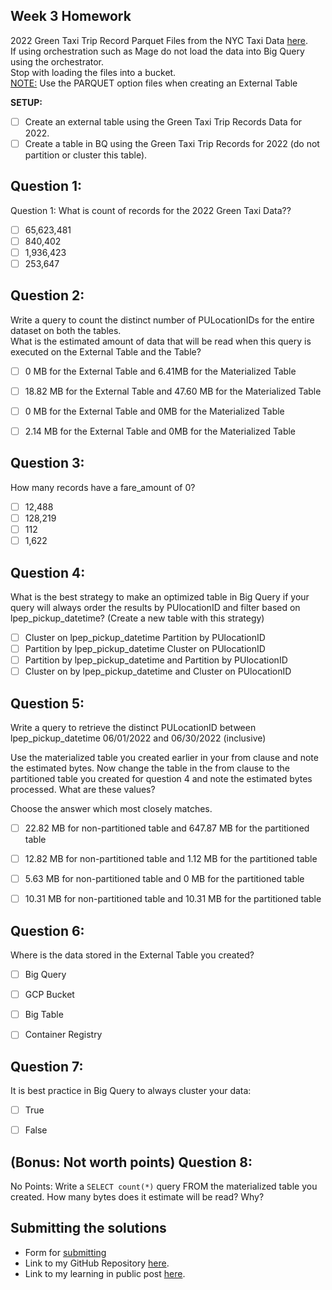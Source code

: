 ## Week 3 Homework

2022 Green Taxi Trip Record Parquet Files from the NYC Taxi Data [here](https://www.nyc.gov/site/tlc/about/tlc-trip-record-data.page).<br>
If using orchestration such as Mage do not load the data into Big Query using the orchestrator.</br>
Stop with loading the files into a bucket. </br>
<u>NOTE:</u> Use the PARQUET option files when creating an External Table</br>

<b>SETUP:</b></br>
- [ ] Create an external table using the Green Taxi Trip Records Data for 2022. </br>
- [ ] Create a table in BQ using the Green Taxi Trip Records for 2022 (do not partition or cluster this table). </br>
</p>

## Question 1:
Question 1: What is count of records for the 2022 Green Taxi Data??
- [ ] 65,623,481
- [ ] 840,402
- [ ] 1,936,423
- [ ] 253,647

## Question 2:
Write a query to count the distinct number of PULocationIDs for the entire dataset on both the tables.</br>
What is the estimated amount of data that will be read when this query is executed on the External Table and the Table?

- [ ] 0 MB for the External Table and 6.41MB for the Materialized Table
- [ ] 18.82 MB for the External Table and 47.60 MB for the Materialized Table
- [ ] 0 MB for the External Table and 0MB for the Materialized Table
- [ ] 2.14 MB for the External Table and 0MB for the Materialized Table


## Question 3:
How many records have a fare_amount of 0?
- [ ] 12,488
- [ ] 128,219
- [ ] 112
- [ ] 1,622

## Question 4:
What is the best strategy to make an optimized table in Big Query if your query will always order the results by PUlocationID and filter based on lpep_pickup_datetime? (Create a new table with this strategy)
- [ ] Cluster on lpep_pickup_datetime Partition by PUlocationID
- [ ] Partition by lpep_pickup_datetime  Cluster on PUlocationID
- [ ] Partition by lpep_pickup_datetime and Partition by PUlocationID
- [ ] Cluster on by lpep_pickup_datetime and Cluster on PUlocationID

## Question 5:
Write a query to retrieve the distinct PULocationID between lpep_pickup_datetime
06/01/2022 and 06/30/2022 (inclusive)</br>

Use the materialized table you created earlier in your from clause and note the estimated bytes. Now change the table in the from clause to the partitioned table you created for question 4 and note the estimated bytes processed. What are these values? </br>

Choose the answer which most closely matches.</br>

- [ ] 22.82 MB for non-partitioned table and 647.87 MB for the partitioned table
- [ ] 12.82 MB for non-partitioned table and 1.12 MB for the partitioned table
- [ ] 5.63 MB for non-partitioned table and 0 MB for the partitioned table
- [ ] 10.31 MB for non-partitioned table and 10.31 MB for the partitioned table


## Question 6:
Where is the data stored in the External Table you created?

- [ ] Big Query
- [ ] GCP Bucket
- [ ] Big Table
- [ ] Container Registry


## Question 7:
It is best practice in Big Query to always cluster your data:
- [ ] True
- [ ] False


## (Bonus: Not worth points) Question 8:
No Points: Write a `SELECT count(*)` query FROM the materialized table you created. How many bytes does it estimate will be read? Why?


## Submitting the solutions

- Form for [submitting](https://courses.datatalks.club/de-zoomcamp-2024/homework/hw3)
- Link to my GitHub Repository [here](https://github.com/dmdequin/de_zoomcamp/tree/main/week_3).
- Link to my learning in public post [here]().
